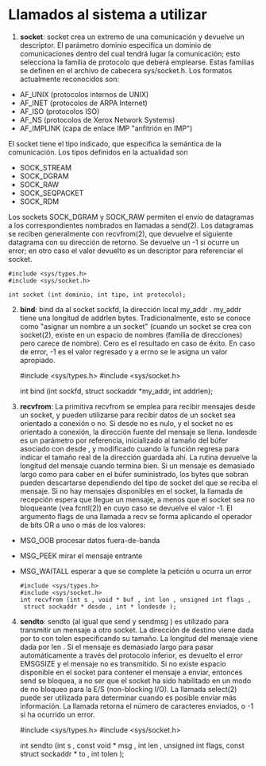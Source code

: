 # Llamados al sistema a utilizar

1. **socket**:   socket crea un extremo de una comunicación y devuelve un descriptor. El parámetro dominio especifica un dominio de comunicaciones dentro del cual tendrá lugar la comunicación; esto selecciona la familia de protocolo que deberá emplearse. Estas familias se definen en el archivo de cabecera sys/socket.h. Los formatos
actualmente reconocidos son:
  * AF_UNIX (protocolos internos de UNIX)
  * AF_INET (protocolos de ARPA Internet)
  * AF_ISO (protocolos ISO)
  * AF_NS (protocolos de Xerox Network Systems)
  * AF_IMPLINK (capa de enlace IMP "anfitrión en IMP")

El socket tiene el tipo indicado, que especifica la semántica de la comunicación. Los tipos definidos en la actualidad son
  * SOCK_STREAM
  * SOCK_DGRAM
  * SOCK_RAW
  * SOCK_SEQPACKET
  * SOCK_RDM
  
Los sockets SOCK_DGRAM y SOCK_RAW permiten el envío de datagramas a los correspondientes nombrados en llamadas a send(2). Los datagramas se reciben
generalmente con recvfrom(2), que devuelve el siguiente datagrama con su dirección de retorno. Se devuelve un -1 si ocurre un error; en otro caso el valor devuelto es un descriptor para referenciar el socket.

    #include <sys/types.h>
    #include <sys/socket.h>

    int socket (int dominio, int tipo, int protocolo);

 
 2. **bind**: bind da al socket sockfd, la dirección local my_addr . my_addr tiene una longitud de addrlen bytes. Tradicionalmente, esto se conoce como "asignar un nombre a un
socket" (cuando un socket se crea con socket(2), existe en un espacio de nombres (familia de direcciones) pero carece de nombre). Cero es el resultado en caso de éxito. En caso de error, -1 es el valor regresado y a errno
se le asigna un valor apropiado.

    #include <sys/types.h>
    #include <sys/socket.h>
    
    int bind (int sockfd, struct sockaddr *my_addr, int addrlen);
  
3. **recvfrom**: La primitiva recvfrom se emplea para recibir mensajes desde un socket, y pueden utilizarse para recibir datos de un socket sea orientado a conexión o no.
Si desde no es nulo, y el socket no es orientado a conexión, la dirección fuente del mensaje se llena. londesde es un parámetro por referencia, inicializado al tamaño del
búfer asociado con desde , y modificado cuando la función regresa para indicar el tamaño real de la dirección guardada ahí. La rutina devuelve la longitud del mensaje cuando termina bien. Si un mensaje es
demasiado largo como para caber en el búfer suministrado, los bytes que sobran pueden descartarse dependiendo del tipo de socket del que se reciba el mensaje.
Si no hay mensajes disponibles en el socket, la llamada de recepción espera que llegue un mensaje, a menos que el socket sea no bloqueante (vea fcntl(2)) en cuyo caso se
devuelve el valor -1. El argumento flags de una llamada a recv se forma aplicando el operador de bits OR a uno o más de los valores:
  * MSG_OOB procesar datos fuera-de-banda
  * MSG_PEEK mirar el mensaje entrante
  * MSG_WAITALL esperar a que se complete la petición u ocurra un error
  
        #include <sys/types.h>
        #include <sys/socket.h>
        int recvfrom (int s , void * buf , int lon , unsigned int flags , 
         struct sockaddr * desde , int * londesde );
  
 4. **sendto**: sendto (al igual que send y sendmsg ) es utilizado para transmitir un mensaje a otro socket.
La dirección de destino viene dada por to con tolen especificando su tamaño. La longitud del mensaje viene dada por len . Si el mensaje es demasiado largo para pasar
automáticamente a través del protocolo inferior, es devuelto el error EMSGSIZE y el mensaje no es transmitido. Si no existe espacio disponible en el socket para contener el mensaje a enviar, entonces send se bloquea, a no ser que el socket ha sido habilitado en un modo de no bloqueo para la E/S (non-blocking I/O). La llamada select(2) puede ser utilizada para determinar cuando es posible enviar más información. La llamada retorna el número de caracteres enviados, o -1 si ha ocurrido un error. 

    #include <sys/types.h>
    #include <sys/socket.h>

    int sendto (int s , const void * msg , int len , 
    unsigned int flags, const struct sockaddr * to , int tolen );
